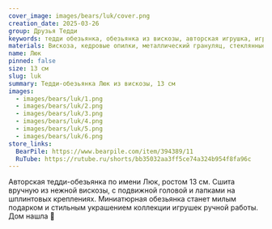 ```yaml
---
cover_image: images/bears/luk/cover.png
creation_date: 2025-03-26
group: Друзья Тедди
keywords: тедди обезьянка, обезьянка из вискозы, авторская игрушка, игрушка ручной работы, коллекционная обезьянка, тедди игрушка, миниатюрная игрушка, мягкая игрушка, подарок ручной работы, коллекция тедди
materials: Вискоза, кедровые опилки, металлический грануляц, стеклянные глаза
name: Люк
pinned: false
size: 13 см
slug: luk
summary: Тедди-обезьянка Люк из вискозы, 13 см
images:
  - images/bears/luk/1.png
  - images/bears/luk/2.png
  - images/bears/luk/3.png
  - images/bears/luk/4.png
  - images/bears/luk/5.png
  - images/bears/luk/6.png
store_links:
  BearPile: https://www.bearpile.com/item/394389/11
  RuTube: https://rutube.ru/shorts/bb35032aa3ff5ce74a324b954f8fa96c
---
```

Авторская тедди-обезьянка по имени Люк, ростом 13 см. Сшита вручную из нежной вискозы, с подвижной головой и лапками на шплинтовых креплениях. Миниатюрная обезьянка станет милым подарком и стильным украшением коллекции игрушек ручной работы.
Дом нашла 🏡
